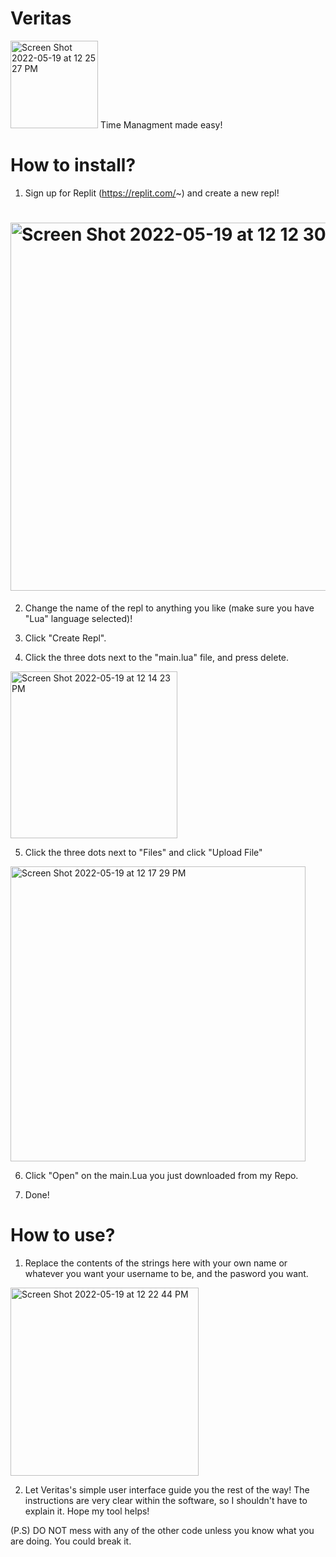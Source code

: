 # Veritas
<img width="140" alt="Screen Shot 2022-05-19 at 12 25 27 PM" src="https://user-images.githubusercontent.com/66446252/169350463-0ea39a96-d71f-429f-885b-646877edfd8b.png">
Time Managment made easy!

# How to install?
1. Sign up for Replit (https://replit.com/~) and create a new repl!
# <img width="589" alt="Screen Shot 2022-05-19 at 12 12 30 PM" src="https://user-images.githubusercontent.com/66446252/169347956-4e5803d6-b0f9-439b-a7c7-721ea64a34f3.png">

2. Change the name of the repl to anything you like (make sure you have "Lua" language selected)!

3. Click "Create Repl". 

4. Click the three dots next to the "main.lua" file, and press delete.
<img width="267" alt="Screen Shot 2022-05-19 at 12 14 23 PM" src="https://user-images.githubusercontent.com/66446252/169348317-fdec80e2-34ec-4d96-82be-12933c7b988c.png">

5. Click the three dots next to "Files" and click "Upload File"
<img width="472" alt="Screen Shot 2022-05-19 at 12 17 29 PM" src="https://user-images.githubusercontent.com/66446252/169348908-bbcc555c-1afe-4e08-ac73-3be5a8acbefc.png">

6. Click "Open" on the main.Lua you just downloaded from my Repo.

7. Done!

# How to use?

1. Replace the contents of the strings here with your own name or whatever you want your username to be, and the pasword you want.
<img width="301" alt="Screen Shot 2022-05-19 at 12 22 44 PM" src="https://user-images.githubusercontent.com/66446252/169349948-2370adc7-0fe5-45be-a9ec-26b1e6105361.png">

2. Let Veritas's simple user interface guide you the rest of the way! The instructions are very clear within the software, so I shouldn't have to explain it. Hope my tool helps!

(P.S) DO NOT mess with any of the other code unless you know what you are doing. You could break it.


